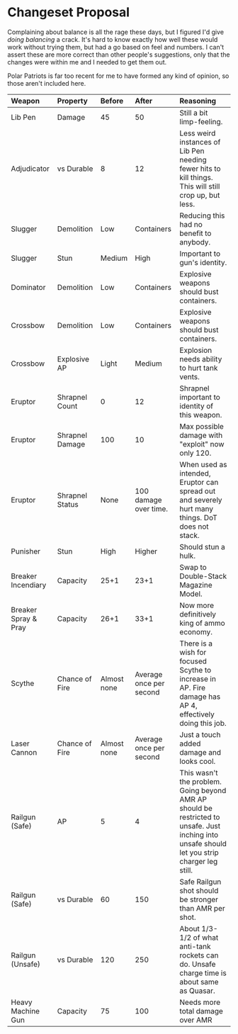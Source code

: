# Changeset Proposal

Complaining about balance is all the rage these days, but I figured I'd give _doing balancing_ a crack. It's hard to know exactly how well these would work without trying them, but had a go based on feel and numbers. I can't assert these are more correct than other people's suggestions, only that the changes were within me and I needed to get them out.

Polar Patriots is far too recent for me to have formed any kind of opinion, so those aren't included here.

|Weapon|Property|Before|After|Reasoning|
|:-|:-|:-|:-|:-|
|Lib Pen|Damage|45|50|Still a bit limp-feeling.|
|Adjudicator|vs Durable|8|12|Less weird instances of Lib Pen needing fewer hits to kill things. This will still crop up, but less.|
|Slugger|Demolition|Low|Containers|Reducing this had no benefit to anybody.|
|Slugger|Stun|Medium|High|Important to gun's identity.|
|Dominator|Demolition|Low|Containers|Explosive weapons should bust containers.|
|Crossbow|Demolition|Low|Containers|Explosive weapons should bust containers.|
|Crossbow|Explosive AP|Light|Medium|Explosion needs ability to hurt tank vents.|
|Eruptor|Shrapnel Count|0|12|Shrapnel important to identity of this weapon.|
|Eruptor|Shrapnel Damage|100|10|Max possible damage with "exploit" now only 120.|
|Eruptor|Shrapnel Status|None|100 damage over time.|When used as intended, Eruptor can spread out and severely hurt many things. DoT does not stack.|
|Punisher|Stun|High|Higher|Should stun a hulk.|
|Breaker Incendiary|Capacity|25+1|23+1|Swap to Double-Stack Magazine Model.|
|Breaker Spray & Pray|Capacity|26+1|33+1|Now more definitively king of ammo economy.|
|Scythe|Chance of Fire|Almost none|Average once per second|There is a wish for focused Scythe to increase in AP. Fire damage has AP 4, effectively doing this job.|
|Laser Cannon|Chance of Fire|Almost none|Average once per second|Just a touch added damage and looks cool.|
|Railgun (Safe)|AP|5|4|This wasn't the problem. Going beyond AMR AP should be restricted to unsafe. Just inching into unsafe should let you strip charger leg still.|
|Railgun (Safe)|vs Durable|60|150|Safe Railgun shot should be stronger than AMR per shot.|
|Railgun (Unsafe)|vs Durable|120|250|About 1/3-1/2 of what anti-tank rockets can do. Unsafe charge time is about same as Quasar.|
|Heavy Machine Gun|Capacity|75|100|Needs more total damage over AMR|
